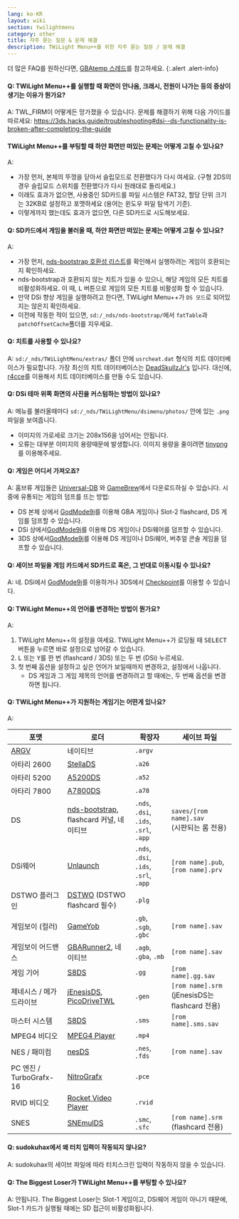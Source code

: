 ```yaml
---
lang: ko-KR
layout: wiki
section: twilightmenu
category: other
title: 자주 묻는 질문 & 문제 해결
description: TWiLight Menu++를 위한 자주 묻는 질문 / 문제 해결
---
```


더 많은 FAQ를 원하신다면, [GBAtemp 스레드](https://gbatemp.net/threads/ds-i-3ds-twilight-menu-gui-for-ds-i-games-and-ds-i-menu-replacement.472200/)를 참고하세요.
{:.alert .alert-info}

#### Q: TWiLight Menu++를 실행할 때 화면이 안나옴, 크래시, 전원이 나가는 등의 증상이 생기는 이유가 뭔가요?
A: TWL_FIRM이 어떻게든 망가졌을 수 있습니다. 문제를 해결하기 위해 다음 가이드를 따르세요: <https://3ds.hacks.guide/troubleshooting#dsi--ds-functionality-is-broken-after-completing-the-guide>

#### TWiLight Menu++를 부팅할 때 하얀 화면만 떠있는 문제는 어떻게 고칠 수 있나요?
A:
- 가장 먼저, 본체의 뚜껑을 닫아서 슬립모드로 전환했다가 다시 여세요. (구형 2DS의 경우 슬립모드 스위치를 전환했다가 다시 원래대로 돌리세요.)
- 이래도 효과가 없으면, 사용중인 SD카드를 파일 시스템은 FAT32, 할당 단위 크기는 32KB로 설정하고 포맷하세요 (용어는 윈도우 파일 탐색기 기준).
- 이렇게까지 했는데도 효과가 없으면, 다른 SD카드로 시도해보세요.

#### Q: SD카드에서 게임을 불러올 때, 하얀 화면만 떠있는 문제는 어떻게 고칠 수 있나요?
A:
- 가장 먼저, [nds-bootstrap 호환성 리스트](https://docs.google.com/spreadsheets/d/1LRTkXOUXraTMjg1eedz_f7b5jiuyMv2x6e_jY_nyHSc/htmlview#gid=0)를 확인해서 실행하려는 게임이 호환되는지 확인하세요.
- nds-bootstrap과 호환되지 않는 치트가 있을 수 있으니, 해당 게임의 모든 치트를 비활성화하세요. 이 때, <kbd class="l">L</kbd> 버튼으로 게임의 모든 치트를 비활성화 할 수 있습니다.
- 만약 DSi 향상 게임을 실행하려고 한다면, TWiLight Menu++가 `DS 모드`로 되어있지는 않은지 확인하세요.
- 이전에 작동한 적이 있으면, `sd:/_nds/nds-bootstrap/`에서 `fatTable`과 `patchOffsetCache`폴더를 지우세요.

#### Q: 치트를 사용할 수 있나요?
A: `sd:/_nds/TWiLightMenu/extras/` 폴더 안에 `usrcheat.dat` 형식의 치트 데이터베이스가 필요합니다. 가장 최신의 치트 데이터베이스는 [DeadSkullzJr's](https://gbatemp.net/threads/deadskullzjrs-flashcart-cheat-databases.488711/) 입니다. 대신에, [r4cce](http://hp.vector.co.jp/authors/VA013928/soft_en.html)를 이용해서 치트 데이터베이스를 만들 수도 있습니다.

#### Q: DSi 테마 위쪽 화면의 사진을 커스텀하는 방법이 있나요?
A: 메뉴를 불러올때마다 `sd:/_nds/TWiLightMenu/dsimenu/photos/` 안에 있는 `.png` 파일을 보여줍니다.

- 이미지의 가로세로 크기는 208x156을 넘어서는 안됩니다.
- 오류는 대부분 이미지의 용량때문에 발생합니다. 이미지 용량을 줄이려면 [tinypng](https://tinypng.com)를 이용해주세요.

#### Q: 게임은 어디서 가져오죠?
A: 홈브류 게임들은 [Universal-DB](https://db.universal-team.net/ds) 와 [GameBrew](https://www.gamebrew.org/wiki/List_of_DS_homebrew_applications)에서 다운로드하실 수 있습니다. 시중에 유통되는 게임의 덤프를 뜨는 방법:
- DS 본체 상에서 [GodMode9i](https://github.com/DS-Homebrew/GodMode9i/releases)를 이용해 GBA 게임이나 Slot-2 flashcard, DS 게임를 덤프할 수 있습니다.
- DSi 상에서[GodMode9i](https://github.com/DS-Homebrew/GodMode9i/releases)를 이용해 DS 게임이나 DSi웨어를 덤프할 수 있습니다.
- 3DS 상에서[GodMode9i](https://github.com/DS-Homebrew/GodMode9i/releases)를 이용해 DS 게임이나 DSi웨어, 버추얼 콘솔 게임을 덤프할 수 있습니다.

#### Q: 세이브 파일을 게임 카드에서 SD카드로 혹은, 그 반대로 이동시킬 수 있나요?
A: 네. DSi에서 [GodMode9i](https://github.com/DS-Homebrew/GodMode9i/releases)를 이용하거나 3DS에서 [Checkpoint](https://github.com/FlagBrew/Checkpoint/releases)를 이용할 수 있습니다.

#### Q: TWiLight Menu++의 언어를 변경하는 방법이 뭔가요?
A:
1. TWiLight Menu++의 설정을 여세요. TWiLight Menu++가 로딩될 때 <kbd>SELECT</kbd>버튼을 누르면 바로 설정으로 넘어갈 수 있습니다.
1. <kbd class="l">L</kbd> 또는 <kbd class="face">Y</kbd>를 한 번 (flashcard / 3DS) 또는 두 번 (DSi) 누르세요.
1. 첫 번째 옵션을 설정하고 싶은 언어가 보일때까지 변경하고, 설정에서 나옵니다.
   - DS 게임과 그 게임 제목의 언어를 변경하려고 할 때에는, 두 번째 옵션을 변경하면 됩니다.

#### Q: TWiLight Menu++가 지원하는 게임기는 어떤게 있나요?

A:

| 포맷                       | 로더                                          | 확장자                                    | 세이브 파일                                              |
| ------------------------ | ------------------------------------------- | -------------------------------------- | --------------------------------------------------- |
| [ARGV][nds-hb-menu-argv] | 네이티브                                        | `.argv`                                |                                                     |
| 아타리 2600                 | [StellaDS][stellads]                        | `.a26`                                 |                                                     |
| 아타리 5200                 | [A5200DS][a5200ds]                          | `.a52`                                 |                                                     |
| 아타리 7800                 | [A7800DS][a7800ds]                          | `.a78`                                 |                                                     |
| DS                       | [nds-bootstrap][ndsbs], flashcard 커널, 네이티브  | `.nds`, `.dsi`, `.ids`, `.srl`, `.app` | `saves/[rom name].sav`<br>(시판되는 롬 전용)         |
| DSi웨어                    | [Unlaunch][unlaunch]                        | `.nds`, `.dsi`, `.ids`, `.srl`, `.app` | `[rom name].pub`, `[rom name].prv`                  |
| DSTWO 플러그인               | [DSTWO][dstwo] (DSTWO flashcard 필수)         | `.plg`                                 |                                                     |
| 게임보이 (컬러)                | [GameYob][gameyob]                          | `.gb`, `.sgb`, `.gbc`                  | `[rom name].sav`                                    |
| 게임보이 어드밴스                | [GBARunner2][gbarunner2], 네이티브              | `.agb`, `.gba`, `.mb`                  | `[rom name].sav`                                    |
| 게임 기어                    | [S8DS][s8ds]                                | `.gg`                                  | `[rom name].gg.sav`                                 |
| 제네시스 / 메가 드라이브           | [jEnesisDS][jenesis], [PicoDriveTWL][pdtwl] | `.gen`                                 | `[rom name].srm`<br>(jEnesisDS는 flashcard 전용) |
| 마스터 시스템                  | [S8DS][s8ds]                                | `.sms`                                 | `[rom name].sms.sav`                                |
| MPEG4 비디오                | [MPEG4 Player][mpeg4player]                 | `.mp4`                                 |                                                     |
| NES / 패미컴                | [nesDS][nesds]                              | `.nes`, `.fds`                         | `[rom name].sav`                                    |
| PC 엔진 / TurboGrafx-16    | [NitroGrafx][nitrografx]                    | `.pce`                                 |                                                     |
| RVID 비디오                 | [Rocket Video Player][rvidplayer]           | `.rvid`                                |                                                     |
| SNES                     | [SNEmulDS][snemulds]                        | `.smc`, `.sfc`                         | `[rom name].srm`<br>(flashcard 전용)            |


#### Q: sudokuhax에서 왜 터치 입력이 작동되지 않나요?
A: sudokuhax의 세이브 파일에 따라 터치스크린 입력이 작동하지 않을 수 있습니다.

#### Q: The Biggest Loser가 TWiLight Menu++를 부팅할 수 있나요?
A: 안됩니다. The Biggest Loser는 Slot-1 게임이고, DSi웨어 게임이 아니기 때문에, Slot-1 카드가 실행될 때에는 SD 접근이 비활성화됩니다.

[a5200ds]: https://github.com/wavemotion-dave/A5200DS
[a7800ds]: https://github.com/wavemotion-dave/A7800DS
[dstwo]: http://eng.supercard.sc
[gameyob]: https://github.com/Drenn1/GameYob
[gbarunner2]: https://github.com/Gericom/GBARunner2
[jenesis]: https://www.gamebrew.org/wiki/JEnesisDS
[mpeg4player]: https://gbatemp.net/threads/544095
[ndsbs]: https://github.com/DS-Homebrew/nds-bootstrap
[nds-hb-menu-argv]: https://github.com/devkitPro/nds-hb-menu#passing-arguments
[nesds]: https://github.com/DS-Homebrew/NesDS
[nitrografx]: https://www.gamebrew.org/wiki/NitroGrafx
[pdtwl]: https://github.com/DS-Homebrew/PicoDriveTWL
[rvidplayer]: https://gbatemp.net/threads/539163
[s8ds]: https://www.gamebrew.org/wiki/S8DS
[snemulds]: https://www.gamebrew.org/wiki/SNEmulDS
[stellads]: https://github.com/wavemotion-dave/StellaDS
[unlaunch]: https://problemkaputt.de/unlaunch.htm
